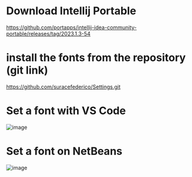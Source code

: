 # Download Intellij Portable

https://github.com/portapps/intellij-idea-community-portable/releases/tag/2023.1.3-54

# install the fonts from the repository (git link)

https://github.com/suracefederico/Settings.git

# Set a font with VS Code

![image](https://github.com/suracefederico/Settings/assets/116654115/cd309838-ce33-4238-ae4f-0d5fbd50c080)


# Set a font on NetBeans

![image](https://github.com/suracefederico/Settings/assets/116654115/f69b1b04-349d-472d-9412-e4ff387a74ca)
